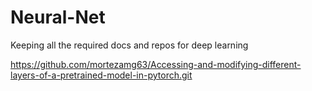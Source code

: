 # Neural-Net
Keeping all the required docs and repos for deep learning

https://github.com/mortezamg63/Accessing-and-modifying-different-layers-of-a-pretrained-model-in-pytorch.git
